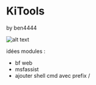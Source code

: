 # KiTools
by ben4444

![alt text](https://github.com/Ben-4444/KiTools/blob/main/image.png)

idées modules :
- bf web
- msfassist
- ajouter shell cmd avec prefix /
